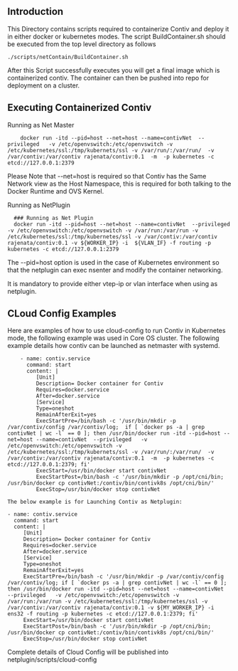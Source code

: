 ## Introduction 

This Directory contains scripts required to containerize Contiv and deploy it in either docker or kubernetes modes.
The script BuildContainer.sh should be executed from the top level directory as follows 

```
./scripts/netContain/BuildContainer.sh
```

After this Script successfully executes you will get a final image which is containerized contiv. The container can then be pushed into repo for deployment on a cluster. 

## Executing Containerized Contiv

   Running as Net Master
```
	docker run -itd --pid=host --net=host --name=contivNet  --privileged   -v /etc/openvswitch:/etc/openvswitch -v /etc/kubernetes/ssl:/tmp/kubernets/ssl -v /var/run/:/var/run/  -v /var/contiv:/var/contiv rajenata/contiv:0.1  -m  -p kubernetes -c etcd://127.0.0.1:2379
```
  Please Note that --net=host is required so that Contiv has the Same Network view as the Host Namespace, this is required for both talking to the Docker Runtime and OVS Kernel.
  
  Running as NetPlugin

```
  ### Running as Net Plugin
  docker run -itd --pid=host --net=host --name=contivNet  --privileged   -v /etc/openvswitch:/etc/openvswitch -v /var/run:/var/run -v /etc/kubernetes/ssl:/tmp/kubernetes/ssl -v /var/contiv:/var/contiv rajenata/contiv:0.1 -v ${WORKER_IP} -i  ${VLAN_IF} -f routing -p kubernetes -c etcd://127.0.0.1:2379
```
  The --pid=host option is used in the case of Kubernetes environment so that the netplugin can exec nsenter and modify the container networking.
 
  It is mandatory to provide either vtep-ip or vlan interface when using as netplugin.


## CLoud Config Examples

Here are examples of how to use cloud-config to run Contiv in Kubernetes mode, the following example was used in Core OS cluster.  The following example details how contiv can be launched as netmaster with systemd.

```
    - name: contiv.service
      command: start
      content: | 
         [Unit] 
         Description= Docker container for Contiv
         Requires=docker.service
         After=docker.service
         [Service]
         Type=oneshot
         RemainAfterExit=yes
         ExecStartPre=/bin/bash -c '/usr/bin/mkdir -p /var/contiv/config /var/contiv/log;  if [ `docker ps -a | grep contivNet | wc -l` == 0 ]; then /usr/bin/docker run -itd --pid=host --net=host --name=contivNet  --privileged   -v /etc/openvswitch:/etc/openvswitch -v /etc/kubernetes/ssl:/tmp/kubernets/ssl -v /var/run/:/var/run/  -v /var/contiv:/var/contiv rajenata/contiv:0.1  -m  -p kubernetes -c etcd://127.0.0.1:2379; fi'
         ExecStart=/usr/bin/docker start contivNet
         ExecStartPost=/bin/bash -c '/usr/bin/mkdir -p /opt/cni/bin; /usr/bin/docker cp contivNet:/contiv/bin/contivk8s /opt/cni/bin/'
         ExecStop=/usr/bin/docker stop contivNet
```

    The below example is for Launching Contiv as Netplugin:

    - name: contiv.service
      command: start
      content: | 
         [Unit] 
         Description= Docker container for Contiv
         Requires=docker.service
         After=docker.service
         [Service]
         Type=oneshot
         RemainAfterExit=yes
         ExecStartPre=/bin/bash -c '/usr/bin/mkdir -p /var/contiv/config /var/contiv/log; if [ `docker ps -a | grep contivNet | wc -l` == 0 ]; then /usr/bin/docker run -itd --pid=host --net=host --name=contivNet  --privileged   -v /etc/openvswitch:/etc/openvswitch -v /var/run:/var/run -v /etc/kubernetes/ssl:/tmp/kubernetes/ssl -v /var/contiv:/var/contiv rajenata/contiv:0.1 -v ${MY_WORKER_IP} -i ens32 -f routing -p kubernetes -c etcd://127.0.0.1:2379; fi'
         ExecStart=/usr/bin/docker start contivNet
         ExecStartPost=/bin/bash -c '/usr/bin/mkdir -p /opt/cni/bin; /usr/bin/docker cp contivNet:/contiv/bin/contivk8s /opt/cni/bin/'
         ExecStop=/usr/bin/docker stop contivNet

 Complete details of Cloud Config will be published into netplugin/scripts/cloud-config
